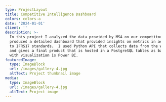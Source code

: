 ```yaml
---
type: ProjectLayout
title: Competitive Intelligence Dashboard
colors: colors-a
date: '2024-01-01'
client: ''
description: >-
  In this project I analyzed the data provided by MSA on our competitors and
  produced a detailed dashboard that provided insights on metrics in accordance
  to IFRS17 standards.  I used Python API that collects data from the website
  and gives a final product that is hosted in a PostgreSQL tables as backend
  with visualization is Power BI. 
featuredImage:
  type: ImageBlock
  url: /images/gallery-4.jpg
  altText: Project thumbnail image
media:
  type: ImageBlock
  url: /images/gallery-4.jpg
  altText: Project image
---
```

